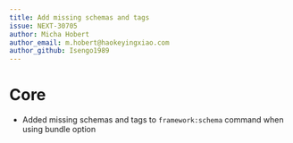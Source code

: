 ```yaml
---
title: Add missing schemas and tags
issue: NEXT-30705
author: Micha Hobert
author_email: m.hobert@haokeyingxiao.com
author_github: Isengo1989
---
```

# Core
* Added missing schemas and tags to `framework:schema` command when using bundle option
